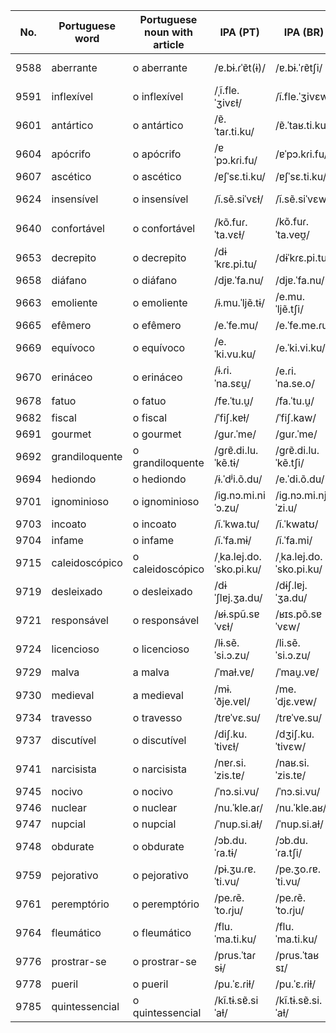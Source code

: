 










| No. | Portuguese word | Portuguese noun with article | IPA (PT) | IPA (BR) | Type of Word |
|-----|------------------|------------------------------|----------|----------|--------------|
| 9588 | aberrante | o aberrante | /ɐ.bɨ.ɾˈɐ̃t(ɨ)/ | /ɐ.bɨ.ˈɾɐ̃tʃi/ | adj m/f |
| 9591 | inflexível | o inflexível | /ˌĩ.fle.ˈʒivɛɫ/ | /ĩ.fle.ˈʒivɛw/ | adj m/f |
| 9601 | antártico | o antártico | /ɐ̃.ˈtaɾ.ti.ku/ | /ɐ̃.ˈtaʁ.ti.ku/ | adj m |
| 9604 | apócrifo | o apócrifo | /ɐˈpɔ.kɾi.fu/ | /ɐˈpɔ.kɾi.fu/ | adj m |
| 9607 | ascético | o ascético | /ɐʃˈsɛ.ti.ku/ | /ɐʃˈsɛ.ti.ku/ | adj m |
| 9624 | insensível | o insensível | /ĩ.sẽ.siˈvɛɫ/ | /ĩ.sẽ.siˈvɛw/ | adj m/f |
| 9640 | confortável | o confortável | /kõ.fuɾ.ˈta.vɛɫ/ | /kõ.fuɾ.ˈta.veʊ̯/ | adj m/f |
| 9653 | decrepito | o decrepito | /dɨˈkɾɛ.pi.tu/ | /dɨˈkɾɛ.pi.tu/ | adj m |
| 9658 | diáfano | o diáfano | /djɐ.ˈfa.nu/ | /djɐ.ˈfa.nu/ | adj m |
| 9663 | emoliente | o emoliente | /ɨ.mu.ˈljẽ.tɨ/ | /e.mu.ˈljẽ.tʃi/ | adj m/f |
| 9665 | efêmero | o efêmero | /e.ˈfe.mu/ | /e.ˈfe.me.ɾu/ | adj m |
| 9669 | equívoco | o equívoco | /e.ˈki.vu.ku/ | /e.ˈki.vi.ku/ | adj m |
| 9670 | erináceo | o erináceo | /ɨ.ɾi.ˈna.sɛu̯/ | /e.ɾi.ˈna.se.o/ | adj m |
| 9678 | fatuo | o fatuo | /fɐ.ˈtu.u̯/ | /fa.ˈtu.u̯/ | adj m |
| 9682 | fiscal | o fiscal | /ˈfiʃ.kɐɫ/ | /ˈfiʃ.kaw/ | adj m |
| 9691 | gourmet | o gourmet | /ɡuɾ.ˈme/ | /ɡuɾ.ˈme/ | sm |
| 9692 | grandiloquente | o grandiloquente | /ɡɾɐ̃.di.lu.ˈkẽ.tɨ/ | /ɡɾɐ̃.di.lu.ˈkẽ.tʃi/ | adj m |
| 9694 | hediondo | o hediondo | /ɨ.ˈdʲi.õ.du/ | /e.ˈdi.õ.du/ | adj m |
| 9701 | ignominioso | o ignominioso | /iɡ.nɔ.mi.niˈɔ.zu/ | /iɡ.nɔ.mi.njoˈzi.u/ | adj m |
| 9703 | incoato | o incoato | /ĩ.ˈkwa.tu/ | /ĩ.ˈkwatʊ/ | adj m |
| 9704 | infame | o infame | /ĩ.ˈfa.mɨ/ | /ĩ.ˈfa.mi/ | adj m |
| 9715 | caleidoscópico | o caleidoscópico | /ˌka.lej.do.ˈsko.pi.ku/ | /ˌka.lej.do.ˈsko.pi.ku/ | adj m |
| 9719 | desleixado | o desleixado | /dɨˈʃlɐj.ʒa.du/ | /dɨʃ.lɐj.ˈʒa.du/ | adj m |
| 9721 | responsável | o responsável | /ʁɨ.spũ.sɐˈvɛɫ/ | /ʁɪs.põ.sɐˈvɛw/ | adj m |
| 9724 | licencioso | o licencioso | /lɨ.sẽ.ˈsi.ɔ.zu/ | /li.sẽ.ˈsi.ɔ.zu/ | adj m |
| 9729 | malva | a malva | /ˈmaɫ.vɐ/ | /ˈmau̯.vɐ/ | sf |
| 9730 | medieval | a medieval | /mɨ.ˈðje.vɐl/ | /me.ˈdjɛ.vɐw/ | sf |
| 9734 | travesso | o travesso | /tɾɐˈvɛ.su/ | /tɾɐˈve.su/ | adj m |
| 9737 | discutível | o discutível | /diʃ.ku.ˈtivɛɫ/ | /dʒiʃ.ku.ˈtivɛw/ | adj m |
| 9741 | narcisista | o narcisista | /nɐɾ.si.ˈzis.tɐ/ | /naʁ.si.ˈzis.tɐ/ | adj m |
| 9745 | nocivo | o nocivo | /ˈnɔ.si.vu/ | /ˈnɔ.si.vu/ | adj m |
| 9746 | nuclear | o nuclear | /nu.ˈkle.aɾ/ | /nu.ˈkle.aʁ/ | adj m |
| 9747 | nupcial | o nupcial | /ˈnup.si.aɫ/ | /ˈnup.si.aɫ/ | adj m |
| 9748 | obdurate | o obdurate | /ɔb.du.ˈɾa.tɨ/ | /ɔb.du.ˈɾa.tʃi/ | adj m |
| 9759 | pejorativo | o pejorativo | /pɨ.ʒu.ɾɐ.ˈti.vu/ | /pe.ʒo.ɾɐ.ˈti.vu/ | adj m |
| 9761 | peremptório | o peremptório | /pe.ɾẽ.ˈto.ɾju/ | /pe.ɾẽ.ˈto.ɾju/ | adj m |
| 9764 | fleumático | o fleumático | /flu.ˈma.ti.ku/ | /flu.ˈma.ti.ku/ | adj m |
| 9776 | prostrar-se | o prostrar-se | /pɾus.ˈtaɾ sɨ/ | /pɾus.ˈtaʁ sɪ/ | v |
| 9778 | pueril | o pueril | /pu.ˈɛ.ɾiɫ/ | /pu.ˈɛ.ɾiɫ/ | adj m |
| 9785 | quintessencial | o quintessencial | /kĩ.tɨ.sɐ̃.siˈaɫ/ | /kĩ.tɨ.sɐ̃.si.ˈaɫ/ | adj m |
